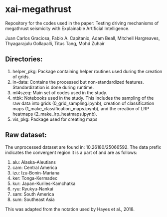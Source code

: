 # xai-megathrust
Repository for the codes used in the paper: Testing driving mechanisms of megathrust seismicity with Explainable Artificial Intelligence.

Juan Carlos Graciosa, Fabio A. Capitanio, Adam Beall, Mitchell Hargreaves, Thyagarajulu Gollapalli, Titus Tang, Mohd Zuhair

## Directories:
1. helper_pkg: Package containing helper routines used during the creation of grids.
2. in-data: Contains the processed but non-standardized features. Standardization is done during runtime.
3. ml4szeq: Main set of codes used in the study.
4. ntbk: Notebooks used in the study. This includes the sampling of the raw data into grids (0_grid_sampling.ipynb), creation of classification maps (1_make_classification_maps.ipynb), and the creation of LRP heatmaps (2_make_lrp_heatmaps.ipynb).
5. vis_pkg: Package used for creating maps

## Raw dataset:
The unprocessed dataset are found in: 10.26180/25066592.
The data prefix indicates the convergent region it is a part of and are as follows:

1. alu: Alaska-Aleutians
2. cam: Central America
3. izu: Izu-Bonin-Mariana
4. ker: Tonga-Kermadec
5. kur: Japan-Kuriles-Kamchatka
6. ryu: Ryukyu-Nankai
7. sam: South America
8. sum: Southeast Asia 

This was adapted from the notation used by Hayes et al., 2018.
